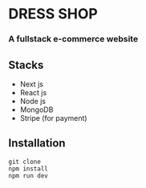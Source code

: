 # DRESS SHOP

### A fullstack e-commerce website

## Stacks

- Next js
- React js
- Node js
- MongoDB
- Stripe (for payment)

## Installation

```
git clone
npm install
npm run dev
```
